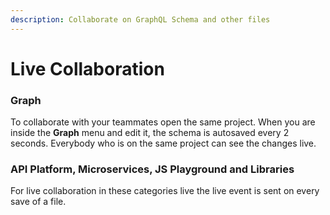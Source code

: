 ```yaml
---
description: Collaborate on GraphQL Schema and other files
---
```


# Live Collaboration

### Graph

To collaborate with your teammates open the same project.  When you are inside the **Graph** menu and edit it, the schema is autosaved every 2 seconds. Everybody who is on the same project can see the changes live.

### API Platform, Microservices, JS Playground and Libraries

For live collaboration in these categories live the live event is sent on every save of a file.

